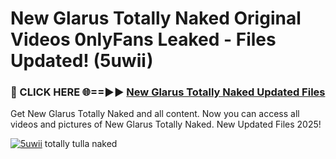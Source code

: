 # New Glarus Totally Naked Original Videos 0nlyFans Leaked - Files Updated! (5uwii)

<h3>🔴 CLICK HERE 🌐==►► <a href="https://tinyurl.com/up5wt9bj" rel="nofollow">New Glarus Totally Naked Updated Files</a></h3>

Get New Glarus Totally Naked and all content. Now you can access all videos and pictures of New Glarus Totally Naked. New Updated Files 2025!

[![5uwii](https://i.imgur.com/ABiUzMV.gif)](https://tinyurl.com/up5wt9bj)
totally tulla naked